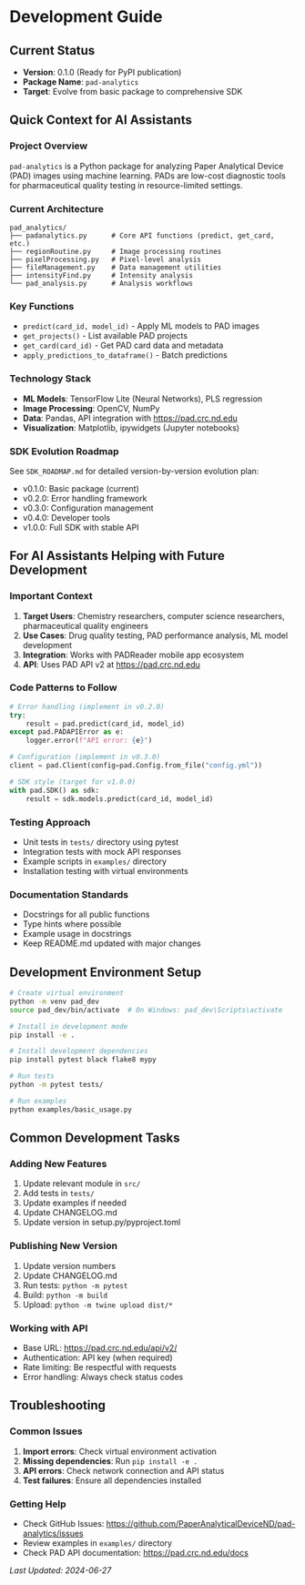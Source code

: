 # Development Guide

## Current Status
- **Version**: 0.1.0 (Ready for PyPI publication)
- **Package Name**: `pad-analytics`
- **Target**: Evolve from basic package to comprehensive SDK

## Quick Context for AI Assistants

### Project Overview
`pad-analytics` is a Python package for analyzing Paper Analytical Device (PAD) images using machine learning. PADs are low-cost diagnostic tools for pharmaceutical quality testing in resource-limited settings.

### Current Architecture
```
pad_analytics/
├── padanalytics.py      # Core API functions (predict, get_card, etc.)
├── regionRoutine.py     # Image processing routines
├── pixelProcessing.py   # Pixel-level analysis
├── fileManagement.py    # Data management utilities
├── intensityFind.py     # Intensity analysis
└── pad_analysis.py      # Analysis workflows
```

### Key Functions
- `predict(card_id, model_id)` - Apply ML models to PAD images
- `get_projects()` - List available PAD projects
- `get_card(card_id)` - Get PAD card data and metadata
- `apply_predictions_to_dataframe()` - Batch predictions

### Technology Stack
- **ML Models**: TensorFlow Lite (Neural Networks), PLS regression
- **Image Processing**: OpenCV, NumPy
- **Data**: Pandas, API integration with https://pad.crc.nd.edu
- **Visualization**: Matplotlib, ipywidgets (Jupyter notebooks)

### SDK Evolution Roadmap
See `SDK_ROADMAP.md` for detailed version-by-version evolution plan:
- v0.1.0: Basic package (current)
- v0.2.0: Error handling framework
- v0.3.0: Configuration management  
- v0.4.0: Developer tools
- v1.0.0: Full SDK with stable API

## For AI Assistants Helping with Future Development

### Important Context
1. **Target Users**: Chemistry researchers, computer science researchers, pharmaceutical quality engineers
2. **Use Cases**: Drug quality testing, PAD performance analysis, ML model development
3. **Integration**: Works with PADReader mobile app ecosystem
4. **API**: Uses PAD API v2 at https://pad.crc.nd.edu

### Code Patterns to Follow
```python
# Error handling (implement in v0.2.0)
try:
    result = pad.predict(card_id, model_id)
except pad.PADAPIError as e:
    logger.error(f"API error: {e}")

# Configuration (implement in v0.3.0)  
client = pad.Client(config=pad.Config.from_file("config.yml"))

# SDK style (target for v1.0.0)
with pad.SDK() as sdk:
    result = sdk.models.predict(card_id, model_id)
```

### Testing Approach
- Unit tests in `tests/` directory using pytest
- Integration tests with mock API responses
- Example scripts in `examples/` directory
- Installation testing with virtual environments

### Documentation Standards
- Docstrings for all public functions
- Type hints where possible
- Example usage in docstrings
- Keep README.md updated with major changes

## Development Environment Setup

```bash
# Create virtual environment
python -m venv pad_dev
source pad_dev/bin/activate  # On Windows: pad_dev\Scripts\activate

# Install in development mode
pip install -e .

# Install development dependencies
pip install pytest black flake8 mypy

# Run tests
python -m pytest tests/

# Run examples
python examples/basic_usage.py
```

## Common Development Tasks

### Adding New Features
1. Update relevant module in `src/`
2. Add tests in `tests/`
3. Update examples if needed
4. Update CHANGELOG.md
5. Update version in setup.py/pyproject.toml

### Publishing New Version
1. Update version numbers
2. Update CHANGELOG.md
3. Run tests: `python -m pytest`
4. Build: `python -m build`
5. Upload: `python -m twine upload dist/*`

### Working with API
- Base URL: https://pad.crc.nd.edu/api/v2/
- Authentication: API key (when required)
- Rate limiting: Be respectful with requests
- Error handling: Always check status codes

## Troubleshooting

### Common Issues
1. **Import errors**: Check virtual environment activation
2. **Missing dependencies**: Run `pip install -e .`
3. **API errors**: Check network connection and API status
4. **Test failures**: Ensure all dependencies installed

### Getting Help
- Check GitHub Issues: https://github.com/PaperAnalyticalDeviceND/pad-analytics/issues
- Review examples in `examples/` directory
- Check PAD API documentation: https://pad.crc.nd.edu/docs

*Last Updated: 2024-06-27*